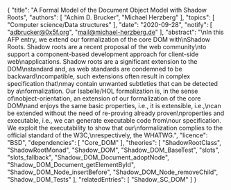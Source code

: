 {
    "title": "A Formal Model of the Document Object Model with Shadow Roots",
    "authors": [
        "Achim D. Brucker",
        "Michael Herzberg"
    ],
    "topics": [
        "Computer science/Data structures"
    ],
    "date": "2020-09-28",
    "notify": [
        "adbrucker@0x5f.org",
        "mail@michael-herzberg.de"
    ],
    "abstract": "\nIn this AFP entry, we extend our formalization of the core DOM with\nShadow Roots. Shadow roots are a recent proposal of the web community\nto support a component-based development approach for client-side web\napplications.  Shadow roots are a significant extension to the DOM\nstandard and, as web standards are condemned to be backward\ncompatible, such extensions often result in complex specification that\nmay contain unwanted subtleties that can be detected by a\nformalization.  Our Isabelle/HOL formalization is, in the sense of\nobject-orientation, an extension of our formalization of the core DOM\nand enjoys the same basic properties, i.e., it is extensible, i.e.,\ncan be extended without the need of re-proving already proven\nproperties and executable, i.e., we can generate executable code from\nour specification. We exploit the executability to show that our\nformalization complies to the official standard of the W3C,\nrespectively, the WHATWG.",
    "licence": "BSD",
    "dependencies": [
        "Core_DOM"
    ],
    "theories": [
        "ShadowRootClass",
        "ShadowRootMonad",
        "Shadow_DOM",
        "Shadow_DOM_BaseTest",
        "slots",
        "slots_fallback",
        "Shadow_DOM_Document_adoptNode",
        "Shadow_DOM_Document_getElementById",
        "Shadow_DOM_Node_insertBefore",
        "Shadow_DOM_Node_removeChild",
        "Shadow_DOM_Tests"
    ],
    "relatedEntries": [
        "Shadow_SC_DOM"
    ]
}